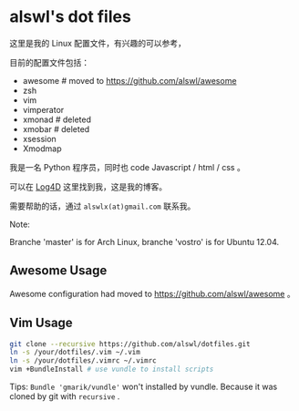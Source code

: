 # alswl's dot files #

这里是我的 Linux 配置文件，有兴趣的可以参考，

目前的配置文件包括：

* awesome # moved to https://github.com/alswl/awesome
* zsh
* vim
* vimperator
* xmonad # deleted
* xmobar # deleted
* xsession
* Xmodmap

我是一名 Python 程序员，同时也 code Javascript / html / css 。

可以在 [Log4D][log4d] 这里找到我，这是我的博客。

需要帮助的话，通过 `alswlx(at)gmail.com` 联系我。

Note:

Branche 'master' is for Arch Linux, branche 'vostro' is for Ubuntu 12.04.

## Awesome Usage ##

Awesome configuration had moved to https://github.com/alswl/awesome 。

## Vim Usage ##

``` bash
git clone --recursive https://github.com/alswl/dotfiles.git
ln -s /your/dotfiles/.vim ~/.vim
ln -s /your/dotfiles/.vimrc ~/.vimrc
vim +BundleInstall # use vundle to install scripts
```

Tips: `Bundle 'gmarik/vundle'` won't installed by vundle.
Because it was cloned by git with `recursive` .

[log4d]: http://log4d.com/
